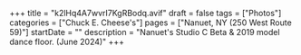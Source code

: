 +++
title = "k2lHq4A7wvrI7KgRBodq.avif"
draft = false
tags = ["Photos"]
categories = ["Chuck E. Cheese's"]
pages = ["Nanuet, NY (250 West Route 59)"]
startDate = ""
description = "Nanuet's Studio C Beta & 2019 model dance floor. (June 2024)"
+++

